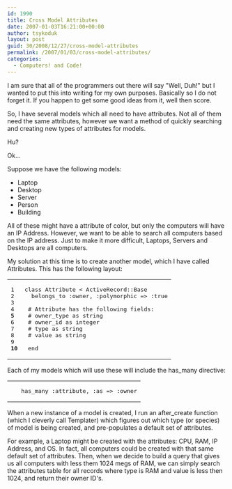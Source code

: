 ```yaml
---
id: 1990
title: Cross Model Attributes
date: 2007-01-03T16:21:00+00:00
author: tsykoduk
layout: post
guid: 30/2008/12/27/cross-model-attributes
permalink: /2007/01/03/cross-model-attributes/
categories:
  - Computers! and Code!
---
```

<p>I am sure that all of the programmers out there will say "Well, Duh!" but I wanted to put this into writing for my own purposes. Basically so I do not forget it. If you happen to get some good ideas from it, well then score.</p>


<p>So, I have several models which all need to have attributes. Not all of them need the same attributes, however we want a method of quickly searching and creating new types of attributes for models.</p>


<p>Hu?</p>


<p>Ok...</p>


<p>Suppose we have the following models:</p>


<ul>
 <li>Laptop </li>
 <li>Desktop </li>
 <li>Server </li>
 <li>Person </li>
 <li>Building </li>
</ul>

<p>All of these might have a attribute of color, but only the computers will have an IP Address. However, we want to be able to search all computers based on the IP address. Just to make it more difficult, Laptops, Servers and Desktops are all computers.</p>


<p>My solution at this time is to create another model, which I have called Attributes. This has the following layout:</p>


<table class="CodeRay"><tr>
  <td class="line_numbers" title="click to toggle" onclick="with (this.firstChild.style) { display = (display == '') ? 'none' : '' }"><pre>1<tt>
</tt>2<tt>
</tt>3<tt>
</tt>4<tt>
</tt><strong>5</strong><tt>
</tt>6<tt>
</tt>7<tt>
</tt>8<tt>
</tt>9<tt>
</tt><strong>10</strong><tt>
</tt></pre></td>
  <td class="code"><pre ondblclick="with (this.style) { overflow = (overflow == 'auto' || overflow == '') ? 'visible' : 'auto' }"><span class="r">class</span> <span class="cl">Attribute</span> &lt; <span class="co">ActiveRecord</span>::<span class="co">Base</span><tt>
</tt>  belongs_to <span class="sy">:owner</span>, <span class="sy">:polymorphic</span> =&gt; <span class="sy">:true</span><tt>
</tt>  <tt>
</tt> <span class="c"># Attribute has the following fields:</span><tt>
</tt> <span class="c"># owner_type as string</span><tt>
</tt> <span class="c"># owner_id as integer</span><tt>
</tt> <span class="c"># type as string</span><tt>
</tt> <span class="c"># value as string</span><tt>
</tt><tt>
</tt> <span class="r">end</span></pre></td>
</tr></table>


<p>Each of my models which will use these will include the has_many directive:</p>


<table class="CodeRay"><tr>
  <td class="line_numbers" title="click to toggle" onclick="with (this.firstChild.style) { display = (display == '') ? 'none' : '' }"><pre><tt>
</tt></pre></td>
  <td class="code"><pre ondblclick="with (this.style) { overflow = (overflow == 'auto' || overflow == '') ? 'visible' : 'auto' }"> has_many <span class="sy">:attribute</span>, <span class="sy">:as</span> =&gt; <span class="sy">:owner</span></pre></td>
</tr></table>


<p>When a new instance of a model is created, I run an after_create function (which I cleverly call Templater) which figures out which type (or species) of model is being created, and pre-populates a default set of attributes.</p>


<p>For example, a Laptop might be created with the attributes: <span class="caps">CPU</span>, RAM, IP Address, and OS. In fact, all computers could be created with that same default set of attributes. Then, when we decide to build a query that gives us all computers with less them 1024 megs of <span class="caps">RAM</span>, we can simply search the attributes table for all records where type is <span class="caps">RAM</span> and value is less then 1024, and return their owner ID's.</p>